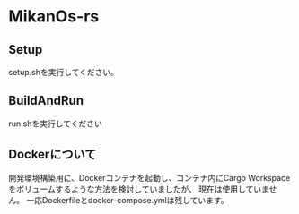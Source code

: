 # MikanOs-rs

## Setup

setup.shを実行してください。

## BuildAndRun

run.shを実行してください

## Dockerについて

開発環境構築用に、Dockerコンテナを起動し、コンテナ内にCargo Workspaceをボリュームするような方法を検討していましたが、
現在は使用していません。
一応Dockerfileとdocker-compose.ymlは残しています。

